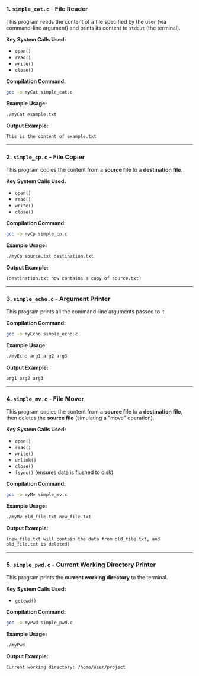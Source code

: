 ### 1. `simple_cat.c` - File Reader

This program reads the content of a file specified by the user (via command-line argument) and prints its content to `stdout` (the terminal).

**Key System Calls Used:**
- `open()`
- `read()`
- `write()`
- `close()`

**Compilation Command:**
```bash
gcc -o myCat simple_cat.c
```

**Example Usage:**
```bash
./myCat example.txt
```

**Output Example:**
```
This is the content of example.txt
```

---

### 2. `simple_cp.c` - File Copier

This program copies the content from a **source file** to a **destination file**.

**Key System Calls Used:**
- `open()`
- `read()`
- `write()`
- `close()`

**Compilation Command:**
```bash
gcc -o myCp simple_cp.c
```

**Example Usage:**
```bash
./myCp source.txt destination.txt
```

**Output Example:**
```
(destination.txt now contains a copy of source.txt)
```

---

### 3. `simple_echo.c` - Argument Printer

This program prints all the command-line arguments passed to it.

**Compilation Command:**
```bash
gcc -o myEcho simple_echo.c
```

**Example Usage:**
```bash
./myEcho arg1 arg2 arg3
```

**Output Example:**
```
arg1 arg2 arg3
```

---

### 4. `simple_mv.c` - File Mover

This program copies the content from a **source file** to a **destination file**, then deletes the **source file** (simulating a "move" operation).

**Key System Calls Used:**
- `open()`
- `read()`
- `write()`
- `unlink()`
- `close()`
- `fsync()` (ensures data is flushed to disk)

**Compilation Command:**
```bash
gcc -o myMv simple_mv.c
```

**Example Usage:**
```bash
./myMv old_file.txt new_file.txt
```

**Output Example:**
```
(new_file.txt will contain the data from old_file.txt, and old_file.txt is deleted)
```

---

### 5. `simple_pwd.c` - Current Working Directory Printer

This program prints the **current working directory** to the terminal.

**Key System Calls Used:**
- `getcwd()`

**Compilation Command:**
```bash
gcc -o myPwd simple_pwd.c
```

**Example Usage:**
```bash
./myPwd
```

**Output Example:**
```
Current working directory: /home/user/project
```